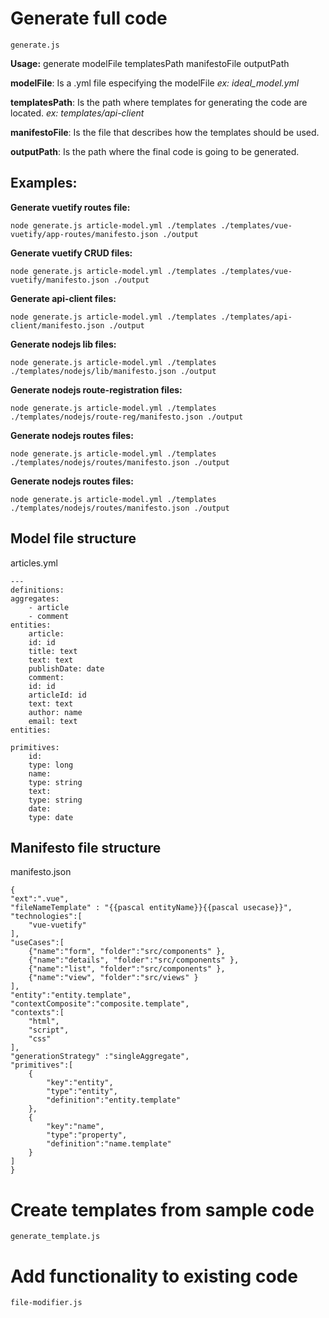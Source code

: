 Generate full code
==================

    generate.js

**Usage:** generate modelFile templatesPath manifestoFile outputPath

**modelFile**: Is a .yml file especifying the modelFile
*ex: ideal_model.yml*

**templatesPath**: Is the path where templates for generating the code are located. *ex: templates/api-client*

**manifestoFile**: Is the file that describes how the templates should be used. 

**outputPath**: Is the path where the final code is going to be generated.

Examples:
---------
**Generate vuetify routes file:**

    node generate.js article-model.yml ./templates ./templates/vue-vuetify/app-routes/manifesto.json ./output

**Generate vuetify CRUD files:** 

    node generate.js article-model.yml ./templates ./templates/vue-vuetify/manifesto.json ./output

**Generate api-client files:**

    node generate.js article-model.yml ./templates ./templates/api-client/manifesto.json ./output

**Generate nodejs lib files:**  

    node generate.js article-model.yml ./templates ./templates/nodejs/lib/manifesto.json ./output

**Generate nodejs route-registration files:**  

    node generate.js article-model.yml ./templates ./templates/nodejs/route-reg/manifesto.json ./output

**Generate nodejs routes files:**  

    node generate.js article-model.yml ./templates ./templates/nodejs/routes/manifesto.json ./output

**Generate nodejs routes files:**  

    node generate.js article-model.yml ./templates ./templates/nodejs/routes/manifesto.json ./output    

Model file structure
-------------------- 

articles.yml

    ---
    definitions:
    aggregates:
        - article
        - comment
    entities:
        article:
        id: id
        title: text
        text: text
        publishDate: date
        comment: 
        id: id
        articleId: id
        text: text 
        author: name 
        email: text
    entities:
        
    primitives:
        id:
        type: long
        name: 
        type: string
        text:
        type: string
        date: 
        type: date


Manifesto file structure
------------------------

manifesto.json

    {
    "ext":".vue",
    "fileNameTemplate" : "{{pascal entityName}}{{pascal usecase}}",
    "technologies":[
        "vue-vuetify"
    ],
    "useCases":[
        {"name":"form", "folder":"src/components" },
        {"name":"details", "folder":"src/components" },
        {"name":"list", "folder":"src/components" },
        {"name":"view", "folder":"src/views" }
    ],
    "entity":"entity.template",
    "contextComposite":"composite.template",
    "contexts":[
        "html",
        "script",
        "css"
    ],
    "generationStrategy" :"singleAggregate",
    "primitives":[
        {
            "key":"entity",
            "type":"entity",
            "definition":"entity.template"
        },
        {
            "key":"name",
            "type":"property",
            "definition":"name.template"
        }
    ]
    }

Create templates from sample code
=================================

    generate_template.js


Add functionality to existing code
==================================

    file-modifier.js

